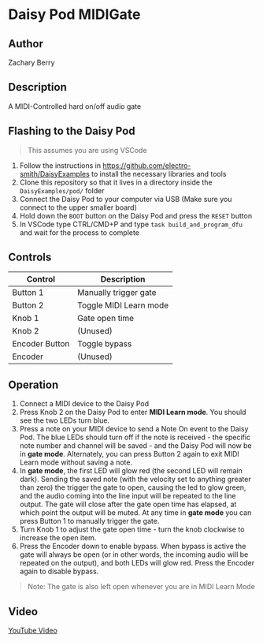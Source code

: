 # Daisy Pod MIDIGate

## Author

Zachary Berry

## Description

A MIDI-Controlled hard on/off audio gate

## Flashing to the Daisy Pod

> This assumes you are using VSCode

1. Follow the instructions in https://github.com/electro-smith/DaisyExamples to install the necessary libraries and tools
1. Clone this repository so that it lives in a directory inside the `DaisyExamples/pod/` folder
1. Connect the Daisy Pod to your computer via USB (Make sure you connect to the upper smaller board)
1. Hold down the `BOOT` button on the Daisy Pod and press the `RESET` button
1. In VSCode type CTRL/CMD+P and type `task build_and_program_dfu` and wait for the process to complete

## Controls

| Control        | Description            |
| -------------- | ---------------------- |
| Button 1       | Manually trigger gate  |
| Button 2       | Toggle MIDI Learn mode |
| Knob 1         | Gate open time         |
| Knob 2         | (Unused)               |
| Encoder Button | Toggle bypass          |
| Encoder        | (Unused)               |

## Operation

1. Connect a MIDI device to the Daisy Pod
1. Press Knob 2 on the Daisy Pod to enter **MIDI Learn mode**. You should see the two LEDs turn blue.
1. Press a note on your MIDI device to send a Note On event to the Daisy Pod. The blue LEDs should turn off if the note is received - the specific note number and channel will be saved - and the Daisy Pod will now be in **gate mode**. Alternately, you can press Button 2 again to exit MIDI Learn mode without saving a note.
1. In **gate mode**, the first LED will glow red (the second LED will remain dark). Sending the saved note (with the velocity set to anything greater than zero) the trigger the gate to open, causing the led to glow green, and the audio coming into the line input will be repeated to the line output. The gate will close after the gate open time has elapsed, at which point the output will be muted. At any time in **gate mode** you can press Button 1 to manually trigger the gate.
1. Turn Knob 1 to adjust the gate open time - turn the knob clockwise to increase the open item.
1. Press the Encoder down to enable bypass. When bypass is active the gate will always be open (or in other words, the incoming audio will be repeated on the output), and both LEDs will glow red. Press the Encoder again to disable bypass.

> Note: The gate is also left open whenever you are in MIDI Learn Mode

## Video

[YouTube Video](https://www.youtube.com/watch?v=v5GjT15CzVs)
